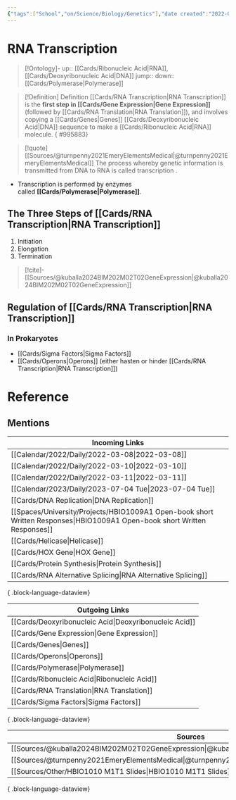 ```yaml
---
{"tags":["School","on/Science/Biology/Genetics"],"date created":"2022-03-08 Tue","edited":"2023-04-06 Thu","dg-publish":true,"permalink":"/cards/rna-transcription/","dgPassFrontmatter":true}
---
```


# RNA Transcription

> [!Ontology]-
> up:: [[Cards/Ribonucleic Acid\|RNA]], [[Cards/Deoxyribonucleic Acid\|DNA]]
> jump::
> down:: [[Cards/Polymerase\|Polymerase]]

> [!Definition] Definition
> [[Cards/RNA Transcription\|RNA Transcription]] is the **first step in [[Cards/Gene Expression\|Gene Expression]]** (followed by [[Cards/RNA Translation\|RNA Translation]]), and involves copying a [[Cards/Genes\|Genes]] [[Cards/Deoxyribonucleic Acid\|DNA]] sequence to make a [[Cards/Ribonucleic Acid\|RNA]] molecule.
{ #995883}


> [!quote] [[Sources/@turnpenny2021EmeryElementsMedical\|@turnpenny2021EmeryElementsMedical]]
> The process whereby genetic information is transmitted from DNA to RNA is called transcription .

- Transcription is performed by enzymes called **[[Cards/Polymerase\|Polymerase]]**.

## The Three Steps of [[Cards/RNA Transcription\|RNA Transcription]]

1. Initiation
2. Elongation
3. Termination

> [!cite]-
> [[Sources/@kuballa2024BIM202M02T02GeneExpression\|@kuballa2024BIM202M02T02GeneExpression]]

## Regulation of [[Cards/RNA Transcription\|RNA Transcription]]

### In Prokaryotes

- [[Cards/Sigma Factors\|Sigma Factors]]
- [[Cards/Operons\|Operons]] (either hasten or hinder [[Cards/RNA Transcription\|RNA Transcription]])

# Reference

## Mentions

| Incoming Links                                                                                                               |
| ---------------------------------------------------------------------------------------------------------------------------- |
| [[Calendar/2022/Daily/2022-03-08\|2022-03-08]]                                                                            |
| [[Calendar/2022/Daily/2022-03-10\|2022-03-10]]                                                                            |
| [[Calendar/2022/Daily/2022-03-11\|2022-03-11]]                                                                            |
| [[Calendar/2023/Daily/2023-07-04 Tue\|2023-07-04 Tue]]                                                                    |
| [[Cards/DNA Replication\|DNA Replication]]                                                                                |
| [[Spaces/University/Projects/HBIO1009A1 Open-book short Written Responses\|HBIO1009A1 Open-book short Written Responses]] |
| [[Cards/Helicase\|Helicase]]                                                                                              |
| [[Cards/HOX Gene\|HOX Gene]]                                                                                              |
| [[Cards/Protein Synthesis\|Protein Synthesis]]                                                                            |
| [[Cards/RNA Alternative Splicing\|RNA Alternative Splicing]]                                                              |

{ .block-language-dataview}

| Outgoing Links                                            |
| --------------------------------------------------------- |
| [[Cards/Deoxyribonucleic Acid\|Deoxyribonucleic Acid]] |
| [[Cards/Gene Expression\|Gene Expression]]             |
| [[Cards/Genes\|Genes]]                                 |
| [[Cards/Operons\|Operons]]                             |
| [[Cards/Polymerase\|Polymerase]]                       |
| [[Cards/Ribonucleic Acid\|Ribonucleic Acid]]           |
| [[Cards/RNA Translation\|RNA Translation]]             |
| [[Cards/Sigma Factors\|Sigma Factors]]                 |

{ .block-language-dataview}

| Sources                                                                                       |
| --------------------------------------------------------------------------------------------- |
| [[Sources/@kuballa2024BIM202M02T02GeneExpression\|@kuballa2024BIM202M02T02GeneExpression]] |
| [[Sources/@turnpenny2021EmeryElementsMedical\|@turnpenny2021EmeryElementsMedical]]         |
| [[Sources/Other/HBIO1010 M1T1 Slides\|HBIO1010 M1T1 Slides]]                               |

{ .block-language-dataview}